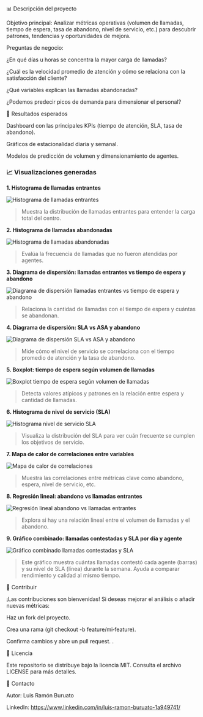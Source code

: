 📊 Descripción del proyecto

Objetivo principal: Analizar métricas operativas (volumen de llamadas, tiempo de espera, tasa de abandono, nivel de servicio, etc.) para descubrir patrones, tendencias y oportunidades de mejora.

Preguntas de negocio:

¿En qué días u horas se concentra la mayor carga de llamadas?

¿Cuál es la velocidad promedio de atención y cómo se relaciona con la satisfacción del cliente?

¿Qué variables explican las llamadas abandonadas?

¿Podemos predecir picos de demanda para dimensionar el personal?



📝 Resultados esperados

Dashboard con las principales KPIs (tiempo de atención, SLA, tasa de abandono).

Gráficos de estacionalidad diaria y semanal.

Modelos de predicción de volumen y dimensionamiento de agentes.



### 📈 Visualizaciones generadas

**1. Histograma de llamadas entrantes**

![Histograma de llamadas entrantes](images/01_hist_incoming_calls.png)

> Muestra la distribución de llamadas entrantes para entender la carga total del centro.

**2. Histograma de llamadas abandonadas**

![Histograma de llamadas abandonadas](images/02_hist_abandoned_calls.png)

> Evalúa la frecuencia de llamadas que no fueron atendidas por agentes.

**3. Diagrama de dispersión: llamadas entrantes vs tiempo de espera y abandono**

![Diagrama de dispersión llamadas entrantes vs tiempo de espera y abandono](images/03_scatter_incoming_waiting_abandoned.png)

> Relaciona la cantidad de llamadas con el tiempo de espera y cuántas se abandonan.

**4. Diagrama de dispersión: SLA vs ASA y abandono**

![Diagrama de dispersión SLA vs ASA y abandono](images/04_scatter_sla_asa_abandoned.png)

> Mide cómo el nivel de servicio se correlaciona con el tiempo promedio de atención y la tasa de abandono.

**5. Boxplot: tiempo de espera según volumen de llamadas**

![Boxplot tiempo de espera según volumen de llamadas](images/05_boxplot_waiting_incoming.png)

> Detecta valores atípicos y patrones en la relación entre espera y cantidad de llamadas.

**6. Histograma de nivel de servicio (SLA)**

![Histograma nivel de servicio SLA](images/06_hist_sla.png)

> Visualiza la distribución del SLA para ver cuán frecuente se cumplen los objetivos de servicio.

**7. Mapa de calor de correlaciones entre variables**

![Mapa de calor de correlaciones](images/07_heatmap_correlation.png)

> Muestra las correlaciones entre métricas clave como abandono, espera, nivel de servicio, etc.

**8. Regresión lineal: abandono vs llamadas entrantes**

![Regresión lineal abandono vs llamadas entrantes](images/08_linear_regression_abandoned_incoming.png)

> Explora si hay una relación lineal entre el volumen de llamadas y el abandono.

**9. Gráfico combinado: llamadas contestadas y SLA por día y agente**

![Gráfico combinado llamadas contestadas y SLA](images/answered_calls_sla_combinado.png)

> Este gráfico muestra cuántas llamadas contestó cada agente (barras) y su nivel de SLA (línea) durante la semana. Ayuda a comparar rendimiento y calidad al mismo tiempo.




🤝 Contribuir

¡Las contribuciones son bienvenidas! Si deseas mejorar el análisis o añadir nuevas métricas:

Haz un fork del proyecto.

Crea una rama (git checkout -b feature/mi‑feature).

Confirma cambios y abre un pull request.
.

📄 Licencia

Este repositorio se distribuye bajo la licencia MIT. Consulta el archivo LICENSE para más detalles.

📧 Contacto

Autor: Luis Ramón Buruato

LinkedIn: https://www.linkedin.com/in/luis-ramon-buruato-1a949741/
